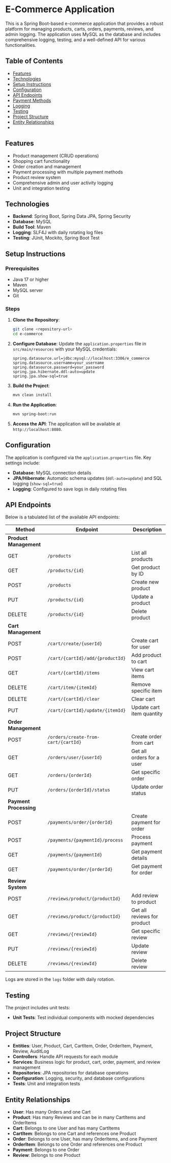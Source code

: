 # E-Commerce Application

This is a Spring Boot-based e-commerce application that provides a robust platform for managing products, carts, orders, payments, reviews, and admin logging. The application uses MySQL as the database and includes comprehensive logging, testing, and a well-defined API for various functionalities.

## Table of Contents
- [Features](#features)
- [Technologies](#technologies)
- [Setup Instructions](#setup-instructions)
- [Configuration](#configuration)
- [API Endpoints](#api-endpoints)
- [Payment Methods](#payment-methods)
- [Logging](#logging)
- [Testing](#testing)
- [Project Structure](#project-structure)
- [Entity Relationships](#entity-relationships)
- 
## Features
- Product management (CRUD operations)
- Shopping cart functionality
- Order creation and management
- Payment processing with multiple payment methods
- Product review system
- Comprehensive admin and user activity logging
- Unit and integration testing

## Technologies
- **Backend**: Spring Boot, Spring Data JPA, Spring Security
- **Database**: MySQL
- **Build Tool**: Maven
- **Logging**: SLF4J with daily rotating log files
- **Testing**: JUnit, Mockito, Spring Boot Test

## Setup Instructions

### Prerequisites
- Java 17 or higher
- Maven
- MySQL server
- Git

### Steps
1. **Clone the Repository**:
   ```bash
   git clone <repository-url>
   cd e-commerce
   ```

2. **Configure Database**:
   Update the `application.properties` file in `src/main/resources` with your MySQL credentials:
   ```properties
   spring.datasource.url=jdbc:mysql://localhost:3306/e_commerce
   spring.datasource.username=your_username
   spring.datasource.password=your_password
   spring.jpa.hibernate.ddl-auto=update
   spring.jpa.show-sql=true
   ```

3. **Build the Project**:
   ```bash
   mvn clean install
   ```

4. **Run the Application**:
   ```bash
   mvn spring-boot:run
   ```

5. **Access the API**:
   The application will be available at `http://localhost:8080`.

## Configuration
The application is configured via the `application.properties` file. Key settings include:
- **Database**: MySQL connection details
- **JPA/Hibernate**: Automatic schema updates (`ddl-auto=update`) and SQL logging (`show-sql=true`)
- **Logging**: Configured to save logs in daily rotating files

## API Endpoints
Below is a tabulated list of the available API endpoints:

| **Method** | **Endpoint**                              | **Description**                          |
|------------|-------------------------------------------|------------------------------------------|
| **Product Management** | | |
| GET        | `/products`                              | List all products                       |
| GET        | `/products/{id}`                         | Get product by ID                       |
| POST       | `/products`                              | Create new product                      |
| PUT        | `/products/{id}`                         | Update a product                        |
| DELETE     | `/products/{id}`                         | Delete product                          |
| **Cart Management** | | |
| POST       | `/cart/create/{userId}`                  | Create cart for user                    |
| POST       | `/cart/{cartId}/add/{productId}`         | Add product to cart                     |
| GET        | `/cart/{cartId}/items`                   | View cart items                         |
| DELETE     | `/cart/item/{itemId}`                    | Remove specific item                    |
| DELETE     | `/cart/{cartId}/clear`                   | Clear cart                              |
| PUT        | `/cart/{cartId}/update/{itemId}`         | Update cart item quantity               |
| **Order Management** | | |
| POST       | `/orders/create-from-cart/{cartId}`      | Create order from cart                  |
| GET        | `/orders/user/{userId}`                  | Get all orders for a user               |
| GET        | `/orders/{orderId}`                      | Get specific order                      |
| PUT        | `/orders/{orderId}/status`               | Update order status                     |
| **Payment Processing** | | |
| POST       | `/payments/order/{orderId}`              | Create payment for order                |
| POST       | `/payments/{paymentId}/process`          | Process payment                         |
| GET        | `/payments/{paymentId}`                  | Get payment details                     |
| GET        | `/payments/order/{orderId}`              | Get payment for order                   |
| **Review System** | | |
| POST       | `/reviews/product/{productId}`           | Add review to product                   |
| GET        | `/reviews/product/{productId}`           | Get all reviews for product             |
| GET        | `/reviews/{reviewId}`                    | Get specific review                     |
| PUT        | `/reviews/{reviewId}`                    | Update review                           |
| DELETE     | `/reviews/{reviewId}`                    | Delete review                           |



Logs are stored in the `logs` folder with daily rotation.

## Testing
The project includes unit tests:
- **Unit Tests**: Test individual components with mocked dependencies

## Project Structure
- **Entities**: User, Product, Cart, CartItem, Order, OrderItem, Payment, Review, AuditLog
- **Controllers**: Handle API requests for each module
- **Services**: Business logic for product, cart, order, payment, and review management
- **Repositories**: JPA repositories for database operations
- **Configuration**: Logging, security, and database configurations
- **Tests**: Unit and integration tests

## Entity Relationships
- **User**: Has many Orders and one Cart
- **Product**: Has many Reviews and can be in many CartItems and OrderItems
- **Cart**: Belongs to one User and has many CartItems
- **CartItem**: Belongs to one Cart and references one Product
- **Order**: Belongs to one User, has many OrderItems, and one Payment
- **OrderItem**: Belongs to one Order and references one Product
- **Payment**: Belongs to one Order
- **Review**: Belongs to one Product




